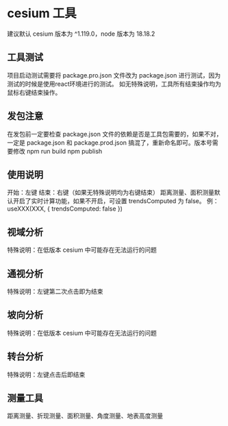 # cesium 工具

建议默认 cesium 版本为 ^1.119.0，node 版本为 18.18.2

## 工具测试

项目启动测试需要将 package.pro.json 文件改为 package.json 进行测试，因为测试的时候是使用react环境进行的测试。
如无特殊说明，工具所有结束操作均为鼠标右键结束操作。

## 发包注意

在发包前一定要检查 package.json 文件的依赖是否是工具包需要的，如果不对，一定是 package.json 和 package.prod.json 搞混了，重新命名即可。版本号需要修改
npm run build
npm publish

## 使用说明

开始：左键
结束：右键（如果无特殊说明均为右键结束）
距离测量、面积测量默认开启了实时计算功能，如果不开启，可设置 trendsComputed 为 false。 例：useXXX(XXX, { trendsComputed: false })

## 视域分析

特殊说明：在低版本 cesium 中可能存在无法运行的问题

## 通视分析

特殊说明：左键第二次点击即为结束

## 坡向分析

特殊说明：在低版本 cesium 中可能存在无法运行的问题

## 转台分析

特殊说明：左键点击后即结束

## 测量工具

距离测量、折现测量、面积测量、角度测量、地表高度测量
